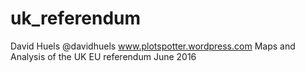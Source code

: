 # uk_referendum
David Huels
@davidhuels
www.plotspotter.wordpress.com
Maps and Analysis of the UK EU referendum June 2016
